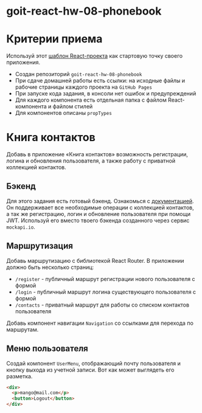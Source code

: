 # goit-react-hw-08-phonebook

# Критерии приема

Используй этот
[шаблон React-проекта](https://github.com/goitacademy/react-homework-template#readme)
как стартовую точку своего приложения.

- Создан репозиторий `goit-react-hw-08-phonebook`
- При сдаче домашней работы есть ссылки: на исходные файлы и рабочие страницы
  каждого проекта на `GitHub Pages`
- При запуске кода задания, в консоли нет ошибок и предупреждений
- Для каждого компонента есть отдельная папка с файлом React-компонента и файлом
  стилей
- Для компонентов описаны `propTypes`

# Книга контактов

Добавь в приложение «Книга контактов» возможность регистрации, логина и
обновления пользователя, а также работу с приватной коллекцией контактов.

## Бэкенд

Для этого задания есть готовый бэкенд. Ознакомься с
[документацией](https://connections-api.herokuapp.com/docs/). Он поддерживает
все необходимые операции с коллекцией контактов, а так же регистрацию, логин и
обновление пользователя при помощи JWT. Используй его вместо твоего бэкенда
созданного через сервис `mockapi.io`.

## Маршрутизация

Добавь маршрутизацию с библиотекой React Router. В приложении должно быть
несколько страниц:

- `/register` - публичный маршрут регистрации нового пользователя с формой
- `/login` - публичный маршрут логина существующего пользователя с формой
- `/contacts` - приватный маршрут для работы со списком контактов пользователя

Добавь компонент навигации `Navigation` со ссылками для перехода по маршрутам.

## Меню пользователя

Создай компонент `UserMenu`, отображающий почту пользователя и кнопку выхода из
учетной записи. Вот как может выглядеть его разметка.

```html
<div>
  <p>mango@mail.com</p>
  <button>Logout</button>
</div>
```
